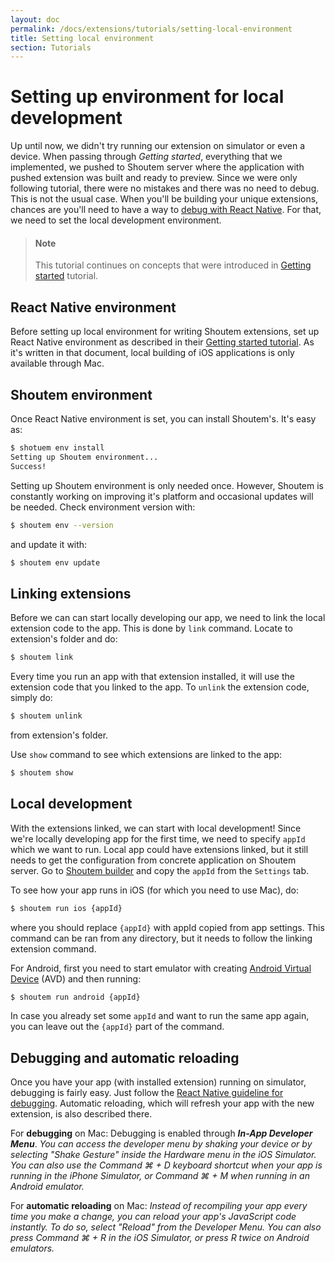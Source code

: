 ```yaml
---
layout: doc
permalink: /docs/extensions/tutorials/setting-local-environment
title: Setting local environment
section: Tutorials
---
```


# Setting up environment for local development

Up until now, we didn't try running our extension on simulator or even a device. When passing through _Getting started_, everything that we implemented, we pushed to Shoutem server where the application with pushed extension was built and ready to preview. Since we were only following tutorial, there were no mistakes and there was no need to debug. This is not the usual case. When you'll be building your unique extensions, chances are you'll need to have a way to [debug with React Native](https://facebook.github.io/react-native/docs/debugging.html). For that, we need to set the local development environment.

> #### Note
> This tutorial continues on concepts that were introduced in [Getting started](http://shoutem.github.io/docs/extensions/getting-started/introduction) tutorial.

## React Native environment

Before setting up local environment for writing Shoutem extensions, set up React Native environment as described in their [Getting started tutorial](https://facebook.github.io/react-native/docs/getting-started.html). As it's written in that document, local building of iOS applications is only available through Mac.

## Shoutem environment

Once React Native environment is set, you can install Shoutem's. It's easy as:

```bash
$ shotuem env install
Setting up Shoutem environment...
Success!
```

Setting up Shoutem environment is only needed once. However, Shoutem is constantly working on improving it's platform and occasional updates will be needed. Check environment version with:

```bash
$ shoutem env --version
```

and update it with:

```bash
$ shoutem env update
```

## Linking extensions

Before we can can start locally developing our app, we need to link the local extension code to the app. This is done by `link` command. Locate to extension's folder and do:

```bash
$ shoutem link
```

Every time you run an app with that extension installed, it will use the extension code that you linked to the app. To `unlink` the extension code, simply do:

```bash
$ shoutem unlink
```

from extension's folder.

Use `show` command to see which extensions are linked to the app:

```bash
$ shoutem show
```

## Local development

With the extensions linked, we can start with local development! Since we're locally developing app for the first time, we need to specify `appId` which we want to run. Local app could have extensions linked, but it still needs to get the configuration from concrete application on Shoutem server. Go to [Shoutem builder](/docs/coming-soon) and copy the `appId` from the `Settings` tab.

To see how your app runs in iOS (for which you need to use Mac), do:

```bash
$ shoutem run ios {appId}
```

where you should replace `{appId}` with appId copied from app settings. This command can be ran from any directory, but it needs to follow the linking extension command.

For Android, first you need to start emulator with creating [Android Virtual Device](https://developer.android.com/studio/run/managing-avds.html) (AVD) and then running:

```bash
$ shoutem run android {appId}
```

In case you already set some `appId` and want to run the same app again, you can leave out the `{appId}` part of the command.

## Debugging and automatic reloading

Once you have your app (with installed extension) running on simulator, debugging is fairly easy. Just follow the [React Native guideline for debugging](https://facebook.github.io/react-native/docs/debugging.html). Automatic reloading, which will refresh your app with the new extension, is also described there.

For **debugging** on Mac: Debugging is enabled through ***In-App Developer Menu***. _You can access the developer menu by shaking your device or by selecting "Shake Gesture" inside the Hardware menu in the iOS Simulator. You can also use the Command ⌘ + D keyboard shortcut when your app is running in the iPhone Simulator, or Command ⌘ + M when running in an Android emulator._

For **automatic reloading** on Mac: _Instead of recompiling your app every time you make a change, you can reload your app's JavaScript code instantly. To do so, select "Reload" from the Developer Menu. You can also press Command ⌘ + R in the iOS Simulator, or press R twice on Android emulators._
